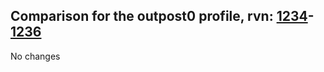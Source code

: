 ## Comparison for the outpost0 profile, rvn: [1234](https://github.com/PRO100KatYT/FortniteProfileRevisions/tree/main/profiles/outpost0/1234%20outpost0.json)-[1236](https://github.com/PRO100KatYT/FortniteProfileRevisions/tree/main/profiles/outpost0/1236%20outpost0.json)

No changes

